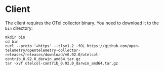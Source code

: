 # Client

The client requires the OTel collector binary. You need to download it to the `bin` directory:

```
mkdir bin
cd bin
curl --proto '=https' --tlsv1.2 -fOL https://github.com/open-telemetry/opentelemetry-collector-releases/releases/download/v0.92.0/otelcol-contrib_0.92.0_darwin_amd64.tar.gz
tar -xvf otelcol-contrib_0.92.0_darwin_amd64.tar.gz
```
